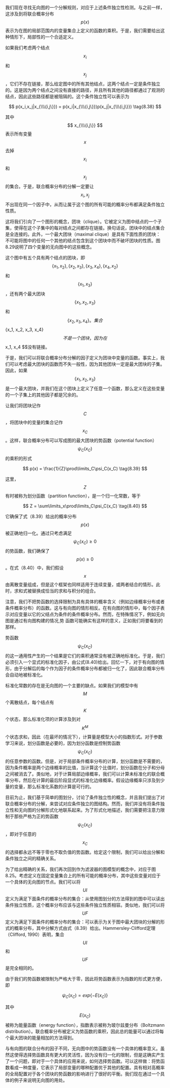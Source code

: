 我们现在寻找无向图的一个分解规则，对应于上述条件独立性检测。与之前一样，这涉及到将联合概率分布$$ p(x) $$表示为在图的局部范围内的变量集合上定义的函数的乘积。于是，我们需要给出这种情形下，局部性的一个合适定义。    


如果我们考虑两个结点$$ x_i $$和$$ x_j $$，它们不存在链接，那么给定图中的所有其他结点，这两个结点一定是条件独立的。这是因为两个结点之间没有直接的路径，并且所有其他的路径都通过了观测的结点，因此这些路径都是被阻隔的。这个条件独立性可以表示为    

$$
p(x_i,x_j|x_{\\\{i,j\}}) = p(x_i|x_{\\\{i,j\}})p(x_j|x_{\\\{i,j\}}) \tag{8.38}
$$    

其中$$ x_{\\\{i,j\}} $$表示所有变量$$ x $$去掉$$ x_i $$和$$ x_j $$的集合。于是，联合概率分布的分解一定要让$$ x_i, x_j $$不出现在同一个因子中，从而让属于这个图的所有可能的概率分布都满足条件独立性质。    

这将我们引向了一个图形的概念，团块（clique）。它被定义为图中结点的一个子集，使得在这个子集中的每对结点之间都存在链接。换句话说，团块中的结点集合是全连接的。此外，一个最大团块（maximal clique）是具有下面性质的团块：不可能将图中的任何一个其他的结点包含到这个团块中而不破坏团块的性质。图8.29说明了四个变量的无向图中的这些概念。     

这个图中有五个具有两个结点的团块，即$$ \{x_1, x_2\}, \{x_2, x_3\}, \{x_3, x_4\}, \{x_4, x_2\} $$和$$ \{x_1, x_3\} $$，还有两个最大团块$$ \{x_1, x_2, x_3\} $$和$$ \{x_2, x_3, x_4\}。集合$$ \{x_1, x_2, x_3, x_4\} $$不是一个团块，因为在$$ x_1, x_4 $$没有链接。     

于是，我们可以将联合概率分布分解的因子定义为团块中变量的函数。事实上，我们可以考虑最大团块的函数而不失一般性，因为其他团块一定是最大团块的子集。因此，如果$$ \{x_1, x_2, x_3\} $$是一个最大团块，并我们在这个团块上定义了任意一个函数，那么定义在这些变量的一个子集上的其他因子都是冗余的。     

让我们将团块记作$$ C $$，将团块中的变量的集合记作$$ x_C $$。这样，联合概率分布可以写成图的最大团块的势函数（potential function）$$ \psi_C(x_C) $$的乘积的形式     

$$
p(x) = \frac{1}{Z}\prod\limits_C\psi_C(x_C) \tag{8.39}
$$     

这里，$$ Z $$有时被称为划分函数（partition function），是一个归一化常数，等于     

$$
Z = \sum\limits_x\prod\limits_C\psi_C(x_C) \tag{8.40}
$$     

它确保了式（8.39）给出的概率分布$$ p(x) $$被正确地归一化。通过只考虑满足$$ \psi_C(x_C) \geq 0 $$的势函数，我们确保了$$ p(x) \geq 0 $$。在式（8.40）中，我们假设$$ x $$由离散变量组成，但是这个框架也同样适用于连续变量，或两者结合的情形。此时，求和式被替换成恰当的求和与积分的组合。     

注意，我们不把势函数的选择限制为具有具体的概率含义（例如边缘概率分布或者条件概率分布）的函数。这与有向图的情形相反。在有向图的情形中，每个因子表示对应变量以它的父结点为条件的条件概率分布。然而，在特殊情况下，例如无向图是通过有向图构建的情况,势 函数可能确实有这样的意义，正如我们将要看到的那样。     

势函数$$ \psi_C(x_C) $$的这一通用性产生的一个结果是它们的乘积通常没有被正确地标准化。于是，我们必须引入一个显式的标准化因子，由公式(8.40)给出。回忆一下，对于有向图的情形，由于分解后的每个作为因子的条件概率分布都被归一化了，因此联合概率分布会自动地被标准化。    

标准化常数的存在是无向图的一个主要的缺点。如果我们的模型中有$$ M $$个离散结点，每个结点有$$ K $$个状态，那么标准化项的计算涉及到对$$ K^M $$个状态求和，因此（在最坏的情况下），计算量是模型大小的指数形式。对于参数学习来说，划分函数是必要的，因为划分函数是控制势函数$$ \psi_C(x_C)
$$的任意参数的函数。但是，对于局部条件概率分布的计算，划分函数是不需要的，因为条件概率是两个边缘概率的比值，当计算这个比值时，划分函数在分子和分母之间被消去了。类似地，对于计算局部边缘概率，我们可以计算未标准化的联合概率分布，然后在计算的最后阶段显式的标准化边缘概率。假设边缘概率只涉及到少量的变量，那么标准化系数的计算是可行的。     

目前为止，我们基于简单的图划分，讨论了条件独立性的概念，并且我们提出了对联合概率分布的分解，来尝试对应条件独立的图结构。然而，我们并没有将条件独立性和无向图的分解形式化地联系起来。为了形式化地描述，我们需要把注意力限制于那些严格为正的势函数$$ \psi_C(x_C) $$，即对于任意的$$ x_C $$的选择都永远不等于零也不取负值的势函数。给定这个限制，我们可以给出分解和条件独立之间的精确关系。     

为了给出精确的关系，我们再次回到作为滤波器的图模型的概念中，对应于图8.25。考虑定义在固定变量集合上的所有可能的概率分布，其中这些变量对应于一个具体的无向图的节点。我们可以将$$ UI $$定义为满足下面条件的概率分布的集合：从使用图划分的方法得到的图中可以读出条件独立性质，这个概率分布应该与这些条件独立性质相容。类似地，我们可以将$$ UF
$$定义为满足下面条件的概率分布的集合：可以表示为关于图中最大团块的分解的形式的概率分布，其中分解方式由式（8.39）给出。Hammersley-Clifford定理（Clifford, 1990）表明，集合$$ UI $$和$$ UF $$是完全相同的。     

由于我们的势函数被限制为严格大于零，因此将势函数表示为指数的形式更方便，即     

$$
\psi_C(x_C) = exp\{-E(x_C)\} \tag{8.41}
$$    

其中$$ E(x_C) $$被称为能量函数（energy function），指数表示被称为玻尔兹曼分布（Boltzmann distribution）。联合概率分布被定义为势函数的乘积，因此总的能量可以通过将每个最大团块的能量相加的方法得到。     

与有向图的联合分布的因子不同，无向图中的势函数没有一个具体的概率意义。虽然这使得选择势函数具有更大的灵活性，因为没有归一化的限制，但是这确实产生了一个问题，即对于一个具体的应用来说，如何选择势函数。可以这样做：将势函数看成一种度量，它表示了局部变量的哪种配置优于其他的配置。具有相对高概率的全局配置对于各个团块的势函数的影响进行了很好的平衡。我们现在通过一个具体的例子来说明无向图的用处。
